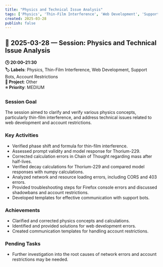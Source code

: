 ```yaml
---
title: "Physics and Technical Issue Analysis"
tags: ['Physics', 'Thin-Film Interference', 'Web Development', 'Support Bots', 'Account Restrictions']
created: 2025-03-28
publish: false
---
```


## 📅 2025-03-28 — Session: Physics and Technical Issue Analysis

**🕒 20:00–21:30**  
**🏷️ Labels**: Physics, Thin-Film Interference, Web Development, Support Bots, Account Restrictions  
**📂 Project**: Other  
**⭐ Priority**: MEDIUM  


### Session Goal
The session aimed to clarify and verify various physics concepts, particularly thin-film interference, and address technical issues related to web development and account restrictions.

### Key Activities
- Verified phase shift and formula for thin-film interference.
- Assessed prompt validity and model response for Thorium-229.
- Corrected calculation errors in Chain of Thought regarding mass after half-lives.
- Verified decay calculations for Thorium-229 and compared model responses with numpy calculations.
- Analyzed network and resource loading errors, including CORS and 403 errors.
- Provided troubleshooting steps for Firefox console errors and discussed shadowbans and account restrictions.
- Developed templates for effective communication with support bots.

### Achievements
- Clarified and corrected physics concepts and calculations.
- Identified and provided solutions for web development errors.
- Created communication templates for handling account restrictions.

### Pending Tasks
- Further investigation into the root causes of network errors and account restrictions may be needed.
